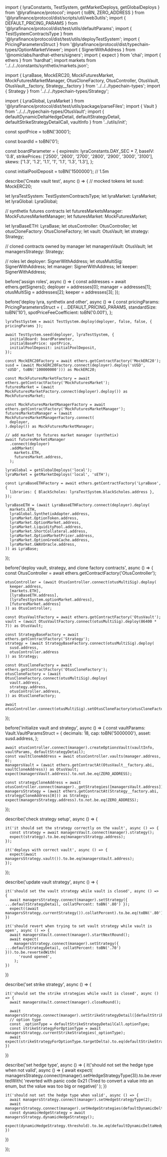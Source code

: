 import { lyraConstants, TestSystem, getMarketDeploys, getGlobalDeploys } from '@lyrafinance/protocol';
import { toBN, ZERO_ADDRESS } from '@lyrafinance/protocol/dist/scripts/util/web3utils';
import { DEFAULT_PRICING_PARAMS } from '@lyrafinance/protocol/dist/test/utils/defaultParams';
import { TestSystemContractsType } from '@lyrafinance/protocol/dist/test/utils/deployTestSystem';
import { PricingParametersStruct } from '@lyrafinance/protocol/dist/typechain-types/OptionMarketViewer';
import { SignerWithAddress } from '@nomiclabs/hardhat-ethers/signers';
import { expect } from 'chai';
import { ethers } from 'hardhat';
import markets from '../../../constants/synthetix/markets.json';

import {
  LyraBase,
  MockERC20,
  MockFuturesMarket,
  MockFuturesMarketManager,
  OtusCloneFactory,
  OtusController,
  OtusVault,
  OtusVault__factory,
  Strategy__factory
} from '../../../typechain-types';
import { Strategy } from '../../../typechain-types/Strategy';

import { LyraGlobal, LyraMarket } from '@lyrafinance/protocol/dist/test/utils/package/parseFiles';
import { Vault } from '../../../typechain-types/OtusVault';
import { defaultDynamicDeltaHedgeDetail, defaultStrategyDetail, defaultStrikeStrategyDetailCall, vaultInfo } from '../utils/init';

const spotPrice = toBN('3000');

const boardId = toBN('0');

const boardParameter = {
  expiresIn: lyraConstants.DAY_SEC * 7,
  baseIV: '0.8',
  strikePrices: ['2500', '2600', '2700', '2800', '2900', '3000', '3100'],
  skews: ['1.3', '1.2', '1.1', '1', '1.1', '1.3', '1.3'],
};

const initialPoolDeposit = toBN('1500000'); // 1.5m

describe('Create vault test', async () => {
  // mocked tokens
  let susd: MockERC20;

  let lyraTestSystem: TestSystemContractsType;
  let lyraMarket: LyraMarket;
  let lyraGlobal: LyraGlobal;

  // synthetix futures contracts
  let futuresMarketsManager: MockFuturesMarketManager;
  let futuresMarket: MockFuturesMarket;

  let lyraBaseETH: LyraBase;
  let otusController: OtusController;
  let otusCloneFactory: OtusCloneFactory;
  let vault: OtusVault;
  let strategy: Strategy;

  // cloned contracts owned by manager
  let managersVault: OtusVault;
  let managersStrategy: Strategy;

  // roles
  let deployer: SignerWithAddress;
  let otusMultiSig: SignerWithAddress;
  let manager: SignerWithAddress;
  let keeper: SignerWithAddress;

  before('assign roles', async () => {
    const addresses = await ethers.getSigners();
    deployer = addresses[0];
    manager = addresses[1];
    otusMultiSig = addresses[2];
    keeper = addresses[3];
  });

  before('deploy lyra, synthetix and other', async () => {
    const pricingParams: PricingParametersStruct = {
      ...DEFAULT_PRICING_PARAMS,
      standardSize: toBN('10'),
      spotPriceFeeCoefficient: toBN('0.001'),
    };

    lyraTestSystem = await TestSystem.deploy(deployer, false, false, { pricingParams });

    await TestSystem.seed(deployer, lyraTestSystem, {
      initialBoard: boardParameter,
      initialBasePrice: spotPrice,
      initialPoolDeposit: initialPoolDeposit,
    });

    const MockERC20Factory = await ethers.getContractFactory('MockERC20');
    susd = (await MockERC20Factory.connect(deployer).deploy('sUSD', 'sUSD', toBN('100000000'))) as MockERC20;

    const MockFuturesMarketFactory = await ethers.getContractFactory('MockFuturesMarket');
    futuresMarket = (await MockFuturesMarketFactory.connect(deployer).deploy()) as MockFuturesMarket;

    const MockFuturesMarketManagerFactory = await ethers.getContractFactory('MockFuturesMarketManager');
    futuresMarketsManager = (await MockFuturesMarketManagerFactory.connect(
      deployer,
    ).deploy()) as MockFuturesMarketManager;

    // add market to futures market manager (synthetix)
    await futuresMarketsManager
      .connect(deployer)
      .addMarket(
        markets.ETH,
        futuresMarket.address,
      );

    lyraGlobal = getGlobalDeploys('local');
    lyraMarket = getMarketDeploys('local', 'sETH');

    const LyraBaseETHFactory = await ethers.getContractFactory('LyraBase', {
      libraries: { BlackScholes: lyraTestSystem.blackScholes.address },
    });

    lyraBaseETH = (await LyraBaseETHFactory.connect(deployer).deploy(
      markets.ETH,
      lyraGlobal.SynthetixAdapter.address,
      lyraMarket.OptionToken.address,
      lyraMarket.OptionMarket.address,
      lyraMarket.LiquidityPool.address,
      lyraMarket.ShortCollateral.address,
      lyraMarket.OptionMarketPricer.address,
      lyraMarket.OptionGreekCache.address,
      lyraMarket.GWAVOracle.address,
    )) as LyraBase;

  });

  before('deploy vault, strategy, and clone factory contracts', async () => {
    const OtusController = await ethers.getContractFactory('OtusController');

    otusController = (await OtusController.connect(otusMultiSig).deploy(
      keeper.address,
      [markets.ETH],
      [lyraBaseETH.address],
      [lyraTestSystem.optionMarket.address],
      [futuresMarket.address]
    )) as OtusController;

    const OtusVaultFactory = await ethers.getContractFactory('OtusVault');
    vault = (await OtusVaultFactory.connect(otusMultiSig).deploy(86400 * 7)) as OtusVault;

    const StrategyBaseFactory = await ethers.getContractFactory('Strategy');
    strategy = (await StrategyBaseFactory.connect(otusMultiSig).deploy(
      susd.address,
      otusController.address
    )) as Strategy;

    const OtusCloneFactory = await ethers.getContractFactory('OtusCloneFactory');
    otusCloneFactory = (await OtusCloneFactory.connect(otusMultiSig).deploy(
      vault.address,
      strategy.address,
      otusController.address,
    )) as OtusCloneFactory;

    await otusController.connect(otusMultiSig).setOtusCloneFactory(otusCloneFactory.address);

  });

  before('initialize vault and strategy', async () => {
    const vaultParams: Vault.VaultParamsStruct = {
      decimals: 18,
      cap: toBN('5000000'),
      asset: susd.address,
    };

    await otusController.connect(manager).createOptionsVault(vaultInfo, vaultParams, defaultStrategyDetail);
    const vaultCloneAddress = await otusController.vaults(manager.address, 0);
    managersVault = (await ethers.getContractAt(OtusVault__factory.abi, vaultCloneAddress)) as OtusVault;
    expect(managersVault.address).to.not.be.eq(ZERO_ADDRESS);

    const strategyCloneAddress = await otusController.connect(manager)._getStrategies([managersVault.address]);
    managersStrategy = (await ethers.getContractAt(Strategy__factory.abi, strategyCloneAddress[0])) as Strategy;
    expect(managersStrategy.address).to.not.be.eq(ZERO_ADDRESS);

  });

  describe('check strategy setup', async () => {

    it('it should set the strategy correctly on the vault', async () => {
      const strategy = await managersVault.connect(manager).strategy();
      expect(strategy).to.be.eq(managersStrategy.address);
    });

    it('deploys with correct vault', async () => {
      expect(await managersStrategy.vault()).to.be.eq(managersVault.address);
    });

  });

  describe('update vault strategy', async () => {

    it('should set the vault strategy while vault is closed', async () => {
      await managersStrategy.connect(manager).setStrategy({ ...defaultStrategyDetail, collatPercent: toBN('.80') });
      expect((await managersStrategy.currentStrategy()).collatPercent).to.be.eq(toBN('.80'));
    })

    it('should revert when trying to set vault strategy while vault is open', async () => {
      await managersVault.connect(manager).startNextRound();
      await expect(
        managersStrategy.connect(manager).setStrategy({ ...defaultStrategyDetail, collatPercent: toBN('.70') })).to.be.revertedWith(
          'round opened',
        );
    })

  })

  describe('set strike strategy', async () => {

    it('should set the strike strategies while vault is closed', async () => {
      await managersVault.connect(manager).closeRound();

      await managersStrategy.connect(manager).setStrikeStrategyDetail([defaultStrikeStrategyDetailCall]);
      // option type
      const _optionType = defaultStrikeStrategyDetailCall.optionType;
      const strikeStrategyForOptionType = await managersStrategy.currentStrikeStrategies(_optionType);
      await expect(strikeStrategyForOptionType.targetDelta).to.eq(defaultStrikeStrategyDetailCall.targetDelta);
    })

  })

  describe('set hedge type', async () => {
    it('should not set the hedge type when not valid', async () => {
      await expect(
        managersStrategy.connect(manager).setHedgeStrategyType(3)).to.be.revertedWith(
          'reverted with panic code 0x21 (Tried to convert a value into an enum, but the value was too big or negative)'
        );
    })

    it('should not set the hedge type when valid', async () => {
      await managersStrategy.connect(manager).setHedgeStrategyType(2);
      await managersStrategy.connect(manager).setHedgeStrategies(defaultDynamicDeltaHedgeDetail);
      const dynamicHedgeStrategy = await managersStrategy.dynamicHedgeStrategy();
      expect(dynamicHedgeStrategy.threshold).to.be.eq(defaultDynamicDeltaHedgeDetail.threshold);
    })

  })

});
